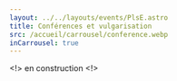 ```yaml
---
layout: ../../layouts/events/PlsE.astro
title: Conférences et vulgarisation
src: /accueil/carrousel/conference.webp
inCarrousel: true
---
```

<!> en construction <!>
